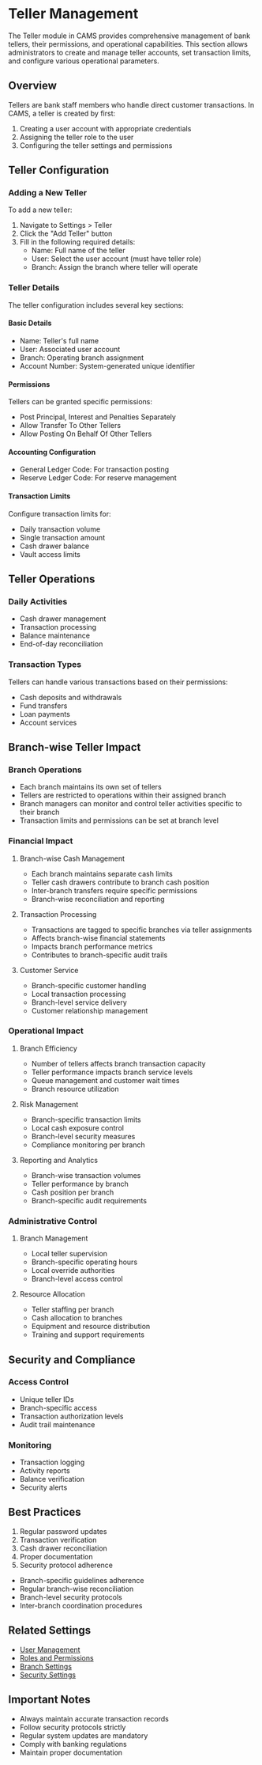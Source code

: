 # Teller Management

The Teller module in CAMS provides comprehensive management of bank tellers, their permissions, and operational capabilities. This section allows administrators to create and manage teller accounts, set transaction limits, and configure various operational parameters.

## Overview

Tellers are bank staff members who handle direct customer transactions. In CAMS, a teller is created by first:
1. Creating a user account with appropriate credentials
2. Assigning the teller role to the user
3. Configuring the teller settings and permissions

## Teller Configuration

### Adding a New Teller

To add a new teller:
1. Navigate to Settings > Teller
2. Click the "Add Teller" button
3. Fill in the following required details:
   - Name: Full name of the teller
   - User: Select the user account (must have teller role)
   - Branch: Assign the branch where teller will operate

### Teller Details
The teller configuration includes several key sections:

#### Basic Details
- Name: Teller's full name
- User: Associated user account
- Branch: Operating branch assignment
- Account Number: System-generated unique identifier

#### Permissions
Tellers can be granted specific permissions:
- Post Principal, Interest and Penalties Separately
- Allow Transfer To Other Tellers
- Allow Posting On Behalf Of Other Tellers

#### Accounting Configuration
- General Ledger Code: For transaction posting
- Reserve Ledger Code: For reserve management

#### Transaction Limits
Configure transaction limits for:
- Daily transaction volume
- Single transaction amount
- Cash drawer balance
- Vault access limits

## Teller Operations

### Daily Activities
- Cash drawer management
- Transaction processing
- Balance maintenance
- End-of-day reconciliation

### Transaction Types
Tellers can handle various transactions based on their permissions:
- Cash deposits and withdrawals
- Fund transfers
- Loan payments
- Account services

## Branch-wise Teller Impact

### Branch Operations
- Each branch maintains its own set of tellers
- Tellers are restricted to operations within their assigned branch
- Branch managers can monitor and control teller activities specific to their branch
- Transaction limits and permissions can be set at branch level

### Financial Impact
1. Branch-wise Cash Management
   - Each branch maintains separate cash limits
   - Teller cash drawers contribute to branch cash position
   - Inter-branch transfers require specific permissions
   - Branch-wise reconciliation and reporting

2. Transaction Processing
   - Transactions are tagged to specific branches via teller assignments
   - Affects branch-wise financial statements
   - Impacts branch performance metrics
   - Contributes to branch-specific audit trails

3. Customer Service
   - Branch-specific customer handling
   - Local transaction processing
   - Branch-level service delivery
   - Customer relationship management

### Operational Impact
1. Branch Efficiency
   - Number of tellers affects branch transaction capacity
   - Teller performance impacts branch service levels
   - Queue management and customer wait times
   - Branch resource utilization

2. Risk Management
   - Branch-specific transaction limits
   - Local cash exposure control
   - Branch-level security measures
   - Compliance monitoring per branch

3. Reporting and Analytics
   - Branch-wise transaction volumes
   - Teller performance by branch
   - Cash position per branch
   - Branch-specific audit requirements

### Administrative Control
1. Branch Management
   - Local teller supervision
   - Branch-specific operating hours
   - Local override authorities
   - Branch-level access control

2. Resource Allocation
   - Teller staffing per branch
   - Cash allocation to branches
   - Equipment and resource distribution
   - Training and support requirements

## Security and Compliance

### Access Control
- Unique teller IDs
- Branch-specific access
- Transaction authorization levels
- Audit trail maintenance

### Monitoring
- Transaction logging
- Activity reports
- Balance verification
- Security alerts

## Best Practices

1. Regular password updates
2. Transaction verification
3. Cash drawer reconciliation
4. Proper documentation
5. Security protocol adherence

- Branch-specific guidelines adherence
- Regular branch-wise reconciliation
- Branch-level security protocols
- Inter-branch coordination procedures

## Related Settings
- [User Management](../settings/administrators.md)
- [Roles and Permissions](./roles.md)
- [Branch Settings](../settings/branches.md)
- [Security Settings](./security.md)

## Important Notes
- Always maintain accurate transaction records
- Follow security protocols strictly
- Regular system updates are mandatory
- Comply with banking regulations
- Maintain proper documentation 